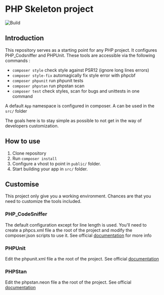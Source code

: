 # PHP Skeleton project
![Build](https://github.com/grunk/php-skeleton/actions/workflows/php.yml/badge.svg)

## Introduction
This repository serves as a starting point for any PHP project.
It configures PHP_Codsniffer and PHPUnit.
These tools are accessible via the following commands : 
* `composer style` check style against PSR12 (ignore long lines errors) 
* `composer style-fix` automagically fix style error with phpcbf
* `composer phpunit` run phpunit tests
* `composer phpstan` run phpstan scan
* `composer test` check styles, scan for bugs and unittests in one command

A default `App` namespace is configured in composer. A can be used in the `src/` folder

The goals here is to stay simple as possible to not get in the way of developers customization.

## How to use

1. Clone repository
2. Run `composer install`
3. Configure a vhost to point in `public/` folder.
4. Start building your app in `src/` folder.

## Customise

This project only give you a working environment. Chances are that you need to customize the tools included.

### PHP_CodeSniffer
The default configuration except for line length is used. You'll need to create a phpcs.xml file a the root of the project and modify the composer.json scripts to use it.
See official [documentation](https://github.com/squizlabs/PHP_CodeSniffer/wiki/Advanced-Usage#using-a-default-configuration-file) for more info

### PHPUnit
Edit the phpunit.xml file a the root of the project. See official [documentation](https://phpunit.de/manual/6.5/en/appendixes.configuration.html)

### PHPStan
Edit the phpstan.neon file a the root of the project. See official [documentation](https://phpstan.org/config-reference)
